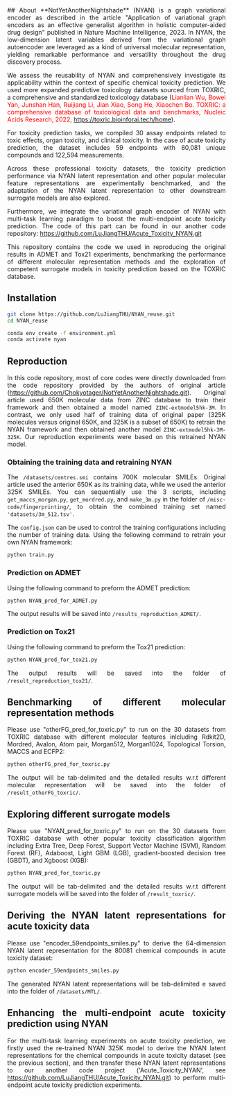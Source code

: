 <div align="justify">
## About
**NotYetAnotherNightshade** (NYAN) is a graph variational encoder as described in the article "Application of variational graph encoders as an effective generalist algorithm in holistic computer-aided drug design" published in Nature Machine Intelligence, 2023. In NYAN, the low-dimension latent variables derived from the variational graph autoencoder are leveraged as a kind of universal molecular representation, yielding remarkable performance and versatility throughout the drug discovery process.

We assess the reusability of NYAN and comprehensively investigate its applicability within the context of specific chemical toxicity prediction. We used more expanded predictive toxicology datasets sourced from TOXRIC, a comprehensive and standardized toxicology database (<span style="color:red;">Lianlian Wu, Bowei Yan, Junshan Han, Ruijiang Li, Jian Xiao, Song He, Xiaochen Bo. TOXRIC: a comprehensive database of toxicological data and benchmarks, Nucleic Acids Research, 2022, https://toxric.bioinforai.tech/home</span>).

For toxicity prediction tasks, we compiled 30 assay endpoints related to toxic effects, organ toxicity, and clinical toxicity. In the case of acute toxicity prediction, the dataset includes 59 endpoints with 80,081 unique compounds and 122,594 measurements.

Across these professional toxicity datasets, the toxicity prediction performance via NYAN latent representation and other popular molecular feature representations are experimentally benchmarked, and the adaptation of the NYAN latent representation to other downstream surrogate models are also explored.

Furthermore, we integrate the variational graph encoder of NYAN with multi-task learning paradigm to boost the multi-endpoint acute toxicity prediction. The code of this part can be found in our another code repository: https://github.com/LuJiangTHU/Acute_Toxicity_NYAN.git

This repository contains the code we used in reproducing the original results in ADMET and Tox21 experiments, benchmarking the performance of different molecular representation methods and the exploration of competent surrogate models in toxicity prediction based on the TOXRIC database. 



## Installation
```sh
git clone https://github.com/LuJiangTHU/NYAN_reuse.git
cd NYAN_reuse
```

```sh
conda env create -f environment.yml
conda activate nyan
```


## Reproduction
In this code repository, most of core codes were directly downloaded from the code repository provided by the authors of original article (https://github.com/Chokyotager/NotYetAnotherNightshade.git). Original article used 650K molecular data from ZINC database to train their framework and then obtained a model named `ZINC-extmodel5hk-3M`. In contrast, we only used half of training data of original paper (325K molecules versus original 650K, and 325K is a subset of 650K) to retrain the NYAN framework and then obtained another model `ZINC-extmodel5hk-3M-325K`. Our reproduction experiments were based on this retrained NYAN model.

### Obtaining the training data and retraining NYAN
The `/datasets/centres.smi` contains 700K molecular SMILEs. Original article used the anterior 650K as its training data, while we used the anterior 325K SMILEs. You can sequentially use the 3 scripts, including `get_maccs_morgan.py`, `get_mordred.py`, and `make_3m.py` in the folder of `/misc-code/fingerprinting/`, to obtain the combined training set named `'datasets/3m_512.tsv'`.

The `config.json` can be used to control the training configurations including the number of training data. Using the following command to retrain your own NYAN framework:
```sh
python train.py
```
 
### Prediction on ADMET
Using the following command to preform the ADMET prediction:
```sh
python NYAN_pred_for_ADMET.py
```

The output results will be saved into `/results_reproduction_ADMET/`.

### Prediction on Tox21
Using the following command to preform the Tox21 prediction:
```sh
python NYAN_pred_for_tox21.py
```

The output results will be saved into the folder of `/result_reproduction_tox21/`.

 
## Benchmarking of different molecular representation methods
Please use "otherFG_pred_for_toxric.py" to run on the 30 datasets from TOXRIC database with different molecular features inlcluding Rdkit2D, Mordred, Avalon, Atom pair, Morgan512, Morgan1024, Topological Torsion, MACCS and ECFP2:
```sh
python otherFG_pred_for_toxric.py
```
The output will be tab-delimited and the detailed results w.r.t different molecular representation will be saved into the folder of `/result_otherFG_toxric/`. 

## Exploring different surrogate models
Please use "NYAN_pred_for_toxric.py" to run on the 30 datasets from TOXRIC database with other popular toxicity classification algorithm including Extra Tree, Deep Forest, Support Vector Machine (SVM), Random Forest (RF), Adaboost, Light GBM (LGB), gradient-boosted decision tree (GBDT), and Xgboost (XGB):
```sh
python NYAN_pred_for_toxric.py
```
The output will be tab-delimited and the detailed results w.r.t different surrogate models will be saved into the folder of `/result_toxric/`.

## Deriving the NYAN latent representations for acute toxicity data
Please use "encoder_59endpoints_smiles.py" to derive the 64-dimension NYAN latent representation for the 80081 chemical compounds in acute toxicity dataset:
```sh
python encoder_59endpoints_smiles.py
```
The generated NYAN latent representations will be tab-delimited e saved into the folder of `/datasets/MTL/`.

## Enhancing the multi-endpoint acute toxicity prediction using NYAN
For the multi-task learning experiments on acute toxicity prediction, we firstly used the re-trained NYAN 325K model to derive the NYAN latent representations for the chemical compounds in acute toxicity dataset (see the previous section), and then transfer these NYAN latent representations to our another code project ('Acute_Toxicity_NYAN', see https://github.com/LuJiangTHU/Acute_Toxicity_NYAN.git) to perform multi-endpoint acute toxicity prediction experiments.



